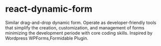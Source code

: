 # react-dynamic-form
Similar drag-and-drop dynamic form. Operate as developer-friendly tools that simplify the creation, customization, and management of forms minimizing the development periode with core coding skills. Inspired by Wordpress WPForms,Formidable Plugin.
